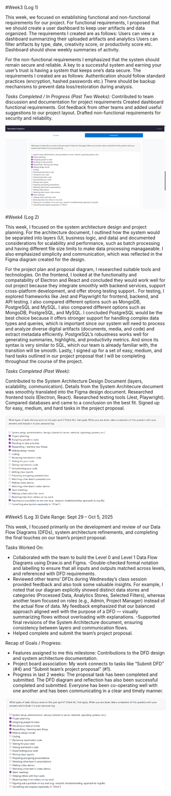 #Week3 (Log 1)

This week, we focused on establishing functional and non-functional requirements for our project. For functional requirements, I proposed that we should create a user dashboard to keep user artifacts and data organized. The requirements I created are as follows: 
Users can view a dashboard summarizing their uploaded artifacts and analytics
 Users can filter artifacts by type, date, creativity score, or productivity score etc. 
Dashboard should show weekly summaries of activity. 

For the non-functional requirements I emphasized that the system should remain secure and reliable. A key to a successful system and earning your user’s trust is having a system that keeps one’s data secure. The requirements I created are as follows: 
Authentication should follow standard practices (encryption, hashed passwords etc.)
 There should be backup mechanisms to prevent data loss/restoration during analysis.

*Tasks Completed / In Progress (Past Two Weeks):*
Contributed to team discussion and documentation for project requirements
Created dashboard functional requirements.
Got feedback from other teams and added useful suggestions to our project layout.
Drafted non-functional requirements for security and reliability.

![Week 1 Screenshot](./weeklytasks-images/week1-screenshot.png)

#Week4 (Log 2)

This week, I focused on the system architecture design and project planning. For the architecture document, I outlined how the system would be separated into layers (UI, business logic, and data) and documented considerations for scalability and performance, such as batch processing and having different file size limits to make data processing managaeable. I also emphasized simplicity and communication, which was reflected in the Figma diagram created for the design.

For the project plan and proposal diagram, I researched suitable tools and technologies. On the frontend, I looked at the functionality and compatability of Electron and React and concluded they would work well for out project because they integrate smoothly with backend services, support cross-platform development, and offer strong testing support.. For testing, I explored frameworks like Jest and Playwright for frontend, backend, and API testing. I also compared  different options such as MongoDB, PostgreSQL and MySQL.  I also compared different options such as MongoDB, PostgreSQL, and MySQL. I concluded PostgreSQL would be the best choice because it offers stronger support for handling complex data types and queries, which is important since our system will need to process and analyze diverse digital artifacts (documents, media, and code) and extract metadata efficiently. PostgreSQL’s robustness works well for generating summaries, highlights, and productivity metrics. And since its syntax is very similar to SQL, which our team is already familiar with, the transition will be smooth. Lastly, I signed up for a set of easy, medium, and hard tasks outlined in our project proposal that I will be completing throughout the course of the project.

*Tasks Completed (Past Week):*

Contributed to the System Architecture Design Document (layers, scalability, communication).
Details from the System Architecure document was smoothly translated into the Figma design document. 
Researched frontend tools (Electron, React).
Researched testing tools (Jest, Playwright).
Compared databases and came to a conclusion on the best fit.
Signed up for easy, medium, and hard tasks in the project proposal.

![Week 2 screenshot](./weeklytasks-images/week2-screenshot.png)

#Week5 (Log 3)
Date Range: Sept 29 – Oct 5, 2025

This week, I focused primarily on the development and review of our Data Flow Diagrams (DFDs), system architecture refinements, and completing the final touches on our team’s project proposal.

Tasks Worked On:
- Collaborated with the team to build the Level 0 and Level 1 Data Flow Diagrams using Draw.io and Figma.
-Double-checked formal notation and labelling to ensure that all inputs and outputs matched across levels, and referenced with DFD requirements.
- Reviewed other teams’ DFDs during Wednesday’s class session provided feedback and also took some valuable insights. For example, I noted that our diagram explicitly showed distinct data stores and categories (Processed Data, Analytics Stores, Selected Filters), whereas another team focused on roles (e.g., Admin, Project Manager) instead of the actual flow of data. My feedback emphasized that our balanced approach aligned well with the purpose of a DFD — visually summarizing flows without overloading with explanations.
-Supported final revisions of the System Architecture document, ensuring consistency between layers and communication flows.
- Helped complete and submit the team’s project proposal.

Recap of Goals / Progress:
- Features assigned to me this milestone: Contributions to the DFD design and system architecture documentation.
- Project board association: My work connects to tasks like “Submit DFD” (#4) and “Submit team’s project proposal” (#1).
- Progress in last 2 weeks: The proposal task has been completed and submitted. The DFD diagram and reflection has also been successful completed and submitted. Everyone has been co-operating well with one another and has been communicating in a clear and timely manner.

![Week 3 screenshot](./weeklytasks-images/week3-screenshot.png)
